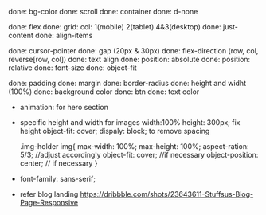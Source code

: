 done: bg-color
done: scroll
done: container
done: d-none

done: flex
done: grid:  col: 1(mobile) 2(tablet) 4&3(desktop)
done: just-content
done: align-items

done: cursor-pointer
done: gap (20px & 30px)
done: flex-direction (row, col, reverse[row, col])
done: text align
done: position: absolute
done: position: relative
done: font-size
done: object-fit

done: padding
done: margin
done: border-radius
done: height and widht (100%)
done: background color
done: btn
done: text color

<!-- pending -->

- animation: for hero section
- specific height and width for images
    width:100%
    height: 300px; fix height
    object-fit: cover;
    dispaly: block; to remove spacing

    .img-holder img{
        max-width: 100%;
        max-height: 100%;
        aspect-ration: 5/3; //adjust accordingly
        object-fit: cover; //if necessary
        object-position: center; // if necessary
    }


- font-family: sans-serif; 


    
- refer blog landing
https://dribbble.com/shots/23643611-Stuffsus-Blog-Page-Responsive